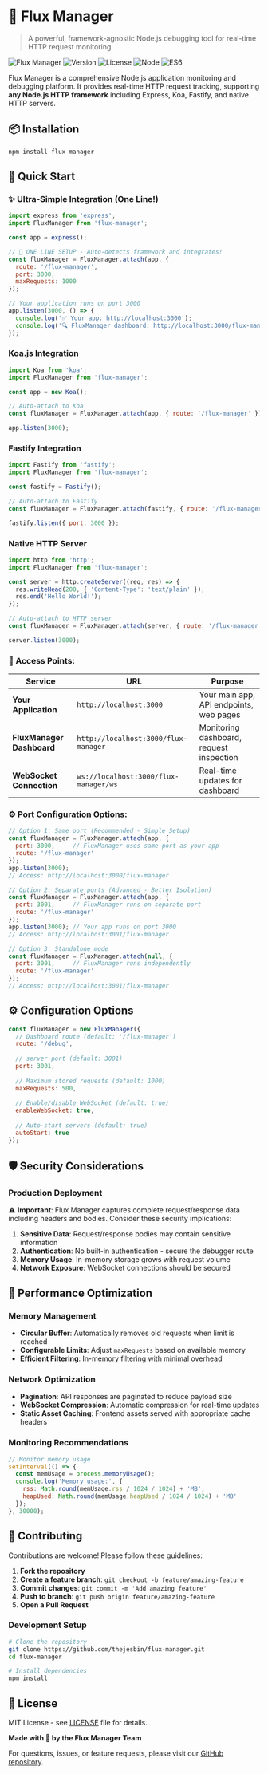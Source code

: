 # 🚀 Flux Manager

> A powerful, framework-agnostic Node.js debugging tool for real-time HTTP request monitoring

![Flux Manager](https://img.shields.io/badge/Flux-Manager-9333ea?style=for-the-badge&logo=node.js&logoColor=white)
![Version](https://img.shields.io/badge/version-1.0.0-9333ea?style=for-the-badge)
![License](https://img.shields.io/badge/license-MIT-9333ea?style=for-the-badge)
![Node](https://img.shields.io/badge/node-%3E%3D14.0.0-9333ea?style=for-the-badge)
![ES6](https://img.shields.io/badge/ES6-modules-9333ea?style=for-the-badge)

Flux Manager is a comprehensive Node.js application monitoring and debugging platform. It provides real-time HTTP request tracking, supporting **any Node.js HTTP framework** including Express, Koa, Fastify, and native HTTP servers.


## 📦 Installation

```bash
npm install flux-manager
```

## 🚀 Quick Start

### ✨ Ultra-Simple Integration (One Line!)

```javascript
import express from 'express';
import FluxManager from 'flux-manager';

const app = express();

// 🎯 ONE LINE SETUP - Auto-detects framework and integrates!
const fluxManager = FluxManager.attach(app, {
  route: '/flux-manager',
  port: 3000,         
  maxRequests: 1000
});

// Your application runs on port 3000
app.listen(3000, () => {
  console.log('✅ Your app: http://localhost:3000');
  console.log('🔍 FluxManager dashboard: http://localhost:3000/flux-manager');
});

```

### Koa.js Integration

```javascript
import Koa from 'koa';
import FluxManager from 'flux-manager';

const app = new Koa();

// Auto-attach to Koa
const fluxManager = FluxManager.attach(app, { route: '/flux-manager' });

app.listen(3000);
```

### Fastify Integration

```javascript
import Fastify from 'fastify';
import FluxManager from 'flux-manager';

const fastify = Fastify();

// Auto-attach to Fastify
const fluxManager = FluxManager.attach(fastify, { route: '/flux-manager' });

fastify.listen({ port: 3000 });
```

### Native HTTP Server

```javascript
import http from 'http';
import FluxManager from 'flux-manager';

const server = http.createServer((req, res) => {
  res.writeHead(200, { 'Content-Type': 'text/plain' });
  res.end('Hello World!');
});

// Auto-attach to HTTP server
const fluxManager = FluxManager.attach(server, { route: '/flux-manager' });

server.listen(3000);
```


### **📍 Access Points:**

| Service | URL | Purpose |
|---------|-----|----------|
| **Your Application** | `http://localhost:3000` | Your main app, API endpoints, web pages |
| **FluxManager Dashboard** | `http://localhost:3000/flux-manager` | Monitoring dashboard, request inspection |
| **WebSocket Connection** | `ws://localhost:3000/flux-manager/ws` | Real-time updates for dashboard |

### **⚙️ Port Configuration Options:**

```javascript
// Option 1: Same port (Recommended - Simple Setup)
const fluxManager = FluxManager.attach(app, {
  port: 3000,     // FluxManager uses same port as your app
  route: '/flux-manager'
});
app.listen(3000);
// Access: http://localhost:3000/flux-manager

// Option 2: Separate ports (Advanced - Better Isolation)
const fluxManager = FluxManager.attach(app, {
  port: 3001,     // FluxManager runs on separate port
  route: '/flux-manager'
});
app.listen(3000); // Your app runs on port 3000
// Access: http://localhost:3001/flux-manager

// Option 3: Standalone mode
const fluxManager = FluxManager.attach(null, {
  port: 3001,     // FluxManager runs independently
  route: '/flux-manager'
});
// Access: http://localhost:3001/flux-manager
```

## ⚙️ Configuration Options

```javascript
const fluxManager = new FluxManager({
  // Dashboard route (default: '/flux-manager')
  route: '/debug',
  
  // server port (default: 3001)
  port: 3001,
  
  // Maximum stored requests (default: 1000)
  maxRequests: 500,
  
  // Enable/disable WebSocket (default: true)
  enableWebSocket: true,
  
  // Auto-start servers (default: true)
  autoStart: true
});
```

## 🛡️ Security Considerations

### Production Deployment

⚠️ **Important**: Flux Manager captures complete request/response data including headers and bodies. Consider these security implications:

1. **Sensitive Data**: Request/response bodies may contain sensitive information
2. **Authentication**: No built-in authentication - secure the debugger route
3. **Memory Usage**: In-memory storage grows with request volume
4. **Network Exposure**: WebSocket connections should be secured


## 🚀 Performance Optimization

### Memory Management
- **Circular Buffer**: Automatically removes old requests when limit is reached
- **Configurable Limits**: Adjust `maxRequests` based on available memory
- **Efficient Filtering**: In-memory filtering with minimal overhead

### Network Optimization
- **Pagination**: API responses are paginated to reduce payload size
- **WebSocket Compression**: Automatic compression for real-time updates
- **Static Asset Caching**: Frontend assets served with appropriate cache headers

### Monitoring Recommendations
```javascript
// Monitor memory usage
setInterval(() => {
  const memUsage = process.memoryUsage();
  console.log('Memory usage:', {
    rss: Math.round(memUsage.rss / 1024 / 1024) + 'MB',
    heapUsed: Math.round(memUsage.heapUsed / 1024 / 1024) + 'MB'
  });
}, 30000);
```

## 🤝 Contributing

Contributions are welcome! Please follow these guidelines:

1. **Fork the repository**
2. **Create a feature branch**: `git checkout -b feature/amazing-feature`
3. **Commit changes**: `git commit -m 'Add amazing feature'`
4. **Push to branch**: `git push origin feature/amazing-feature`
5. **Open a Pull Request**

### Development Setup

```bash
# Clone the repository
git clone https://github.com/thejesbin/flux-manager.git
cd flux-manager

# Install dependencies
npm install
```

## 📝 License

MIT License - see [LICENSE](LICENSE) file for details.

**Made with 💜 by the Flux Manager Team**

For questions, issues, or feature requests, please visit our [GitHub repository](https://github.com/thejesbin/flux-manager).
